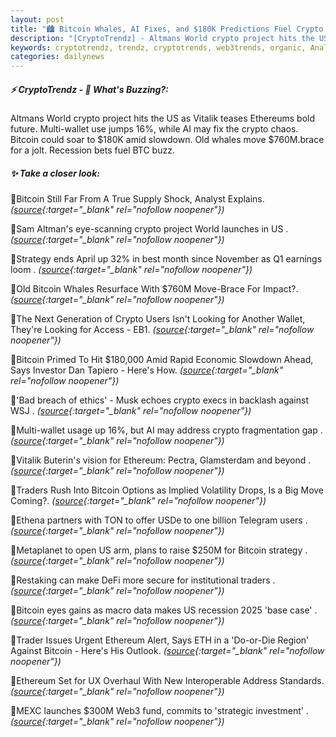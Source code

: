 ```yaml
---
layout: post
title: "🏙️ Bitcoin Whales, AI Fixes, and $180K Predictions Fuel Crypto Buzz Bitcoin News"
description: "[CryptoTrendz] - Altmans World crypto project hits the US as Vitalik teases Ethereums bold future. Multi-wallet use jumps 16%, while AI may fix the crypto chaos. Bitcoin could soar to $180K amid slowdown. Old whales move $760M.brace for a jolt. Recession bets fuel BTC buzz."
keywords: cryptotrendz, trendz, cryptotrends, web3trends, organic, Analyst, AI, Web3, Bitcoin, Ethereum, ETH, crypto
categories: dailynews
---
```


##### ⚡ CryptoTrendz - 📌 *What's Buzzing?:*

Altmans World crypto project hits the US as Vitalik teases Ethereums bold future. Multi-wallet use jumps 16%, while AI may fix the crypto chaos. Bitcoin could soar to $180K amid slowdown. Old whales move $760M.brace for a jolt. Recession bets fuel BTC buzz.

##### ✨ *Take a closer look:*


🔹Bitcoin Still Far From A True Supply Shock, Analyst Explains. *([source](https://s.avyag.com/jk7o){:target="_blank" rel="nofollow noopener"})*

🔹Sam Altman's eye-scanning crypto project World launches in US . *([source](https://s.avyag.com/md1c){:target="_blank" rel="nofollow noopener"})*

🔹Strategy ends April up 32% in best month since November as Q1 earnings loom . *([source](https://s.avyag.com/d7xz){:target="_blank" rel="nofollow noopener"})*

🔹Old Bitcoin Whales Resurface With $760M Move-Brace For Impact?. *([source](https://s.avyag.com/3muv){:target="_blank" rel="nofollow noopener"})*

🔹The Next Generation of Crypto Users Isn't Looking for Another Wallet, They're Looking for Access - EB1. *([source](https://s.avyag.com/sxzo){:target="_blank" rel="nofollow noopener"})*

🔹Bitcoin Primed To Hit $180,000 Amid Rapid Economic Slowdown Ahead, Says Investor Dan Tapiero - Here's How. *([source](https://s.avyag.com/ajmp){:target="_blank" rel="nofollow noopener"})*

🔹'Bad breach of ethics' - Musk echoes crypto execs in backlash against WSJ . *([source](https://s.avyag.com/87ld){:target="_blank" rel="nofollow noopener"})*

🔹Multi-wallet usage up 16%, but AI may address crypto fragmentation gap . *([source](https://s.avyag.com/m1xt){:target="_blank" rel="nofollow noopener"})*

🔹Vitalik Buterin's vision for Ethereum: Pectra, Glamsterdam and beyond . *([source](https://s.avyag.com/lnzt){:target="_blank" rel="nofollow noopener"})*

🔹Traders Rush Into Bitcoin Options as Implied Volatility Drops, Is a Big Move Coming?. *([source](https://s.avyag.com/nhu5){:target="_blank" rel="nofollow noopener"})*

🔹Ethena partners with TON to offer USDe to one billion Telegram users . *([source](https://s.avyag.com/regf){:target="_blank" rel="nofollow noopener"})*

🔹Metaplanet to open US arm, plans to raise $250M for Bitcoin strategy . *([source](https://s.avyag.com/j80r){:target="_blank" rel="nofollow noopener"})*

🔹Restaking can make DeFi more secure for institutional traders . *([source](https://s.avyag.com/dtgc){:target="_blank" rel="nofollow noopener"})*

🔹Bitcoin eyes gains as macro data makes US recession 2025 'base case' . *([source](https://s.avyag.com/z2gs){:target="_blank" rel="nofollow noopener"})*

🔹Trader Issues Urgent Ethereum Alert, Says ETH in a 'Do-or-Die Region' Against Bitcoin - Here's His Outlook. *([source](https://s.avyag.com/09l2){:target="_blank" rel="nofollow noopener"})*

🔹Ethereum Set for UX Overhaul With New Interoperable Address Standards. *([source](https://s.avyag.com/odq9){:target="_blank" rel="nofollow noopener"})*

🔹MEXC launches $300M Web3 fund, commits to 'strategic investment' . *([source](https://s.avyag.com/6hiz){:target="_blank" rel="nofollow noopener"})*
